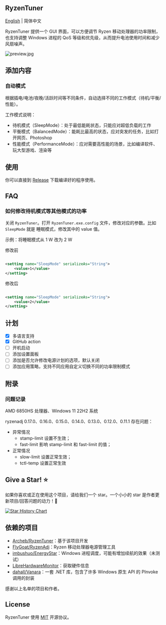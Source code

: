 ﻿## RyzenTuner

[English](README.md) | 简体中文

RyzenTuner 提供一个 GUI 界面，可以方便调节 Ryzen 移动处理器的功率限制，也支持调整 Windows 进程的 QoS 等级和优先级，从而提升电池使用时间和减少风扇噪声。

![preview.jpg](https://s2.loli.net/2022/08/25/YTA9yf8jqOtUEwn.jpg)

## 添加内容

### 自动模式

根据插电/电池/夜晚/活跃时间等不同条件，自动选择不同的工作模式（待机/平衡/性能）。

工作模式说明：

* 待机模式（SleepMode）：处于最低能耗状态，只能应对超低负载的工作
* 平衡模式（BalancedMode）：能耗比最高的状态，应对突发的任务，比如打开网页、Photoshop
* 性能模式（PerformanceMode）：应对需要高性能的场景，比如编译软件、玩大型游戏、渲染等

## 使用

你可以直接到 [Release](https://github.com/zqhong/RyzenTuner/releases) 下载编译好的程序使用。

## FAQ

### 如何修改待机模式等其他模式的功率

关闭 `RyzenTuner`。打开 `RyzenTuner.exe.config` 文件，修改对应的参数。比如 `SleepMode` 就是 睡眠模式，修改其中的 value 值。

示例：将睡眠模式从 1 W 改为 2 W

修改前

```xml

<setting name="SleepMode" serializeAs="String">
    <value>1</value>
</setting>
```

修改后

```xml

<setting name="SleepMode" serializeAs="String">
    <value>2</value>
</setting>
```

## 计划

- [x] 多语言支持
- [x] GitHub action
- [ ] 开机启动
- [ ] 添加设置面板
- [ ] 添加是否允许修改电源计划的选项，默认关闭
- [ ] 添加应用策略，支持不同应用自定义切换不同的功率限制模式

## 附录

### 问题记录

AMD 6850HS 处理器、Windows 11 22H2 系统

ryzenadj 0.17.0、0.16.0、0.15.0、0.14.0、0.13.0、0.12.0、0.11.1 存在问题：

* 异常情况
  * stamp-limit 设置不生效；
  * fast-limit 影响 stamp-limit 和 fast-limit 的值；
* 正常情况
  * slow-limit 设置正常生效；
  * tctl-temp 设置正常生效

## Give a Star! ⭐

如果你喜欢或正在使用这个项目，请给我们一个 star。一个小小的 star 是作者更新项目/回答问题的动力！🤝

[![Star History Chart](https://api.star-history.com/svg?repos=zqhong/RyzenTuner&type=Date)](#RyzenTuner)

## 依赖的项目

* [Archeb/RyzenTuner](https://github.com/Archeb/RyzenTuner)：基于该项目开发
* [FlyGoat/RyzenAdj](https://github.com/FlyGoat/RyzenAdj)：Ryzen 移动处理器电源管理工具
* [imbushuo/EnergyStar](https://github.com/imbushuo/EnergyStar)：Windows 进程调度，可能有增加续航的效果（未测试）
* [LibreHardwareMonitor](https://github.com/LibreHardwareMonitor/LibreHardwareMonitor)：获取硬件信息
* [dahall/Vanara](https://github.com/dahall/Vanara)：一套 .NET 库，包含了许多 Windows 原生 API 的 PInvoke 调用的封装

感谢以上名单的项目和作者。

## License

RyzenTuner 使用 [MIT](LICENSE.md) 开源协议。